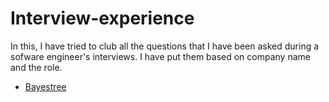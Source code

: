 # Interview-experience
In this, I have tried to club all the questions that I have been asked during a sofware engineer's interviews. I have put them based on company name and the role.

* [Bayestree](https://github.com/thedevd/interview-experience/tree/master/bayestree)
